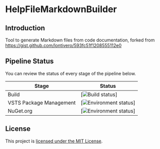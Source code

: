 # HelpFileMarkdownBuilder

## Introduction
Tool to generate Markdown files from code documentation, forked from https://gist.github.com/lontivero/593fc51f1208555112e0

## Pipeline Status

You can review the status of every stage of the pipeline below.

|Stage|Status|
|-|-|
|Build|[![Build status](https://bastienperdriau.visualstudio.com/HelpFileMarkdownBuilder/_apis/build/status/HelpFileMarkdownBuilder-Build)]|
|VSTS Package Management|[![Environment status](https://bastienperdriau.vsrm.visualstudio.com/_apis/public/Release/badge/88886f02-dd22-45d3-98c2-7caf61f39340/1/1)]|
|NuGet.org|[![Environment status](https://bastienperdriau.vsrm.visualstudio.com/_apis/public/Release/badge/88886f02-dd22-45d3-98c2-7caf61f39340/1/2)]|

## License

This project is [licensed under the MIT License](LICENSE).